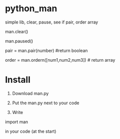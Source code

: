 # python_man
simple lib, clear, pause, see if pair, order array

man.clear()

man.paused()

pair = man.pair(number) #return boolean

order = man.ordern([num1,num2,num3]) # return array

# Install

1. Download man.py

2. Put the man.py next to your code

3. Write 

import man

in your code (at the start)

